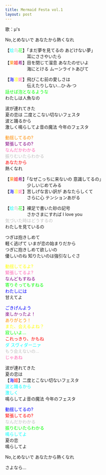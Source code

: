 ```yaml
---
title: Mermaid Festa vol.1
layout: post
---
```

歌：μ's

<p>No,とめないで あなたから熱くなれ</p>

<p>【<font color="cyan">绘</font><font color="silver">鸟</font><font color="lime">花</font>】「まだ夢を見てるの あどけない夢」<br />
　　　　　耳にささやいたら<br />
【<font color="darkorange">果</font><font color="red">姬</font><font color="purple">希</font>】目を閉じて溜息 あなたのせいよ<br />
　　　　　海にとける ムーンライトあびて</p>

<p>【<font color="blue">海</font><font color="yellow">凛</font><font color="hotpink">妮</font>】飛びこむ前の愛しさは<br />
　　　　　伝えたりしない…ひ·み·つ<br />
<font color="lime">話せば泡となるような</font><br />
わたしは人魚なの</p>

<p>波が連れてきた<br />
夏の恋は 二度とこない切ないフェスタ<br />
波と踊るから<br />
激しく鳴らしてよ音の魔法 今年のフェスタ</p>

<p><font color="darkorange">動揺してるの?</font><br />
<font color="purple">緊張してるの?</font><br />
<font color="hotpink">なんだかわかる</font><br />
<font color="silver">振りむいたらわかる</font><br />
<font color="red">あなたから</font><br />
熱くなれ</p>

<p>【<font color="darkorange">果</font><font color="red">姬</font><font color="purple">希</font>】「なぜこっちに来ないの 意識してるの」<br />
　　　　　少しいじめてみる<br />
【<font color="blue">海</font><font color="yellow">凛</font><font color="hotpink">妮</font>】苦しげな言い訳が あなたらしくて<br />
　　　　　さらに心 テンションあがる</p>

<p>【<font color="cyan">绘</font><font color="silver">鸟</font><font color="lime">花</font>】裸足で書いた砂の記号<br />
　　　　　さかさまにすれば I love you<br />
<font color="silver">気づいた時はどうするの</font><br />
わたしを見ているの</p>

<p>つぎは抱きしめて<br />
軽く逃げて いまが恋の始まりだから<br />
つぎに抱きしめて欲しいの<br />
優しいのね 知りたいのは強引なしぐさ</p>

<p><font color="yellow">動揺してるよ?</font><br />
<font color="hotpink">緊張してるよ?</font><br />
<font color="purple">なんどもすねる</font><br />
<font color="lime">寄りそってもすねる</font><br />
<font color="blue">わたしには</font><br />
甘えてよ</p>

<p><font color="blue">ごきげんよう</font><br />
<font color="purple">楽しかったよ！</font><br />
<font color="darkorange">ありがとう！</font><br />
<font color="yellow">また、会えるよね？</font><br />
<font color="lime">寂しいよ…</font><br />
<font color="red">これっきり、かもね</font><br />
<font color="cyan">ダ スヴィダーニァ</font><br />
<font color="silver">もう会えないの…</font><br />
<font color="hotpink">じゃあね</font></p>

<p>波が連れてきた<br />
夏の恋は<br />
【<font color="blue">海</font><font color="red">姬</font>】二度とこない切ないフェスタ<br />
<font color="cyan">波と踊るから<br />
激しく</font><br />
鳴らしてよ音の魔法 今年のフェスタ</p>

<p><font color="blue">動揺してるの?</font><br />
<font color="red">緊張してるの?</font><br />
<font color="silver">なんだかわかる</font><br />
<font color="lime">振りむいたらわかる</font><br />
<font color="cyan">鳴らしてよ</font><br />
夏の恋<br />
鳴らしてよ</p>

<p>No,とめないで あなたから熱くなれ</p>

<p>さよなら…</p>
